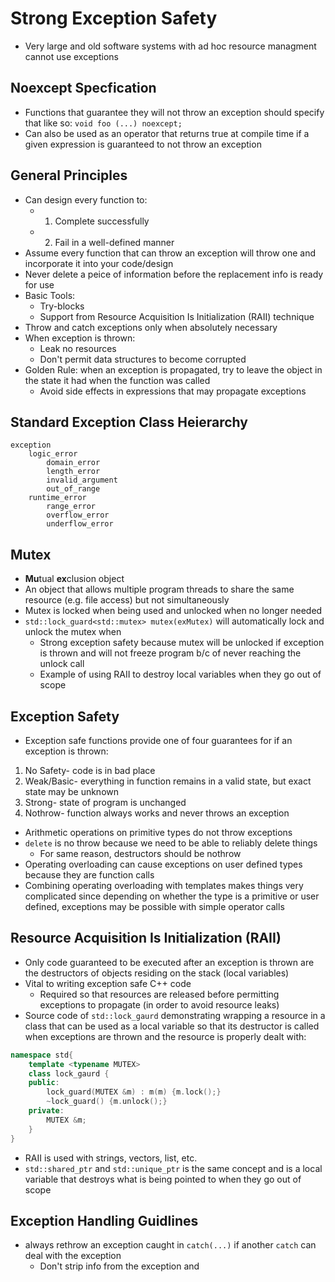 # Strong Exception Safety
- Very large and old software systems with ad hoc resource managment cannot use exceptions

## Noexcept Specfication
- Functions that guarantee they will not throw an exception should specify that like so: `void foo (...) noexcept;`
- Can also be used as an operator that returns true at compile time if a given expression is guaranteed to not throw an exception

## General Principles
- Can design every function to:
    - 1) Complete successfully
    - 2) Fail in a well-defined manner
- Assume every function that can throw an exception will throw one and incorporate it into your code/design
- Never delete a peice of information before the replacement info is ready for use
- Basic Tools:
    - Try-blocks
    - Support from Resource Acquisition Is Initialization (RAII) technique
- Throw and catch exceptions only when absolutely necessary
- When exception is thrown:
    - Leak no resources
    - Don't permit data structures to become corrupted  
- Golden Rule: when an exception is propagated, try to leave the object in the state it had when the function was called
    - Avoid side effects in expressions that may propagate exceptions

## Standard Exception Class Heierarchy
```
exception
    logic_error
        domain_error
        length_error
        invalid_argument
        out_of_range
    runtime_error
        range_error
        overflow_error
        underflow_error
```

## Mutex
- **Mu**tual **ex**clusion object
- An object that allows multiple program threads to share the same resource (e.g. file access) but not simultaneously 
- Mutex is locked when being used and unlocked when no longer needed
- `std::lock_guard<std::mutex> mutex(exMutex)` will automatically lock and unlock the mutex when
    - Strong exception safety because mutex will be unlocked if exception is thrown and will not freeze program b/c of never reaching the unlock call
    - Example of using RAII to destroy local variables when they go out of scope

## Exception Safety
- Exception safe functions provide one of four guarantees for if an exception is thrown:

1. No Safety- code is in bad place
2. Weak/Basic- everything in function remains in a valid state, but exact state may be unknown
3. Strong- state of program is unchanged
4. Nothrow- function always works and never throws an exception

- Arithmetic operations on primitive types do not throw exceptions
- `delete` is no throw because we need to be able to reliably delete things
    - For same reason, destructors should be nothrow
- Operating overloading can cause exceptions on user defined types because they are function calls
- Combining operating overloading with templates makes things very complicated since depending on whether the type is a primitive or user defined, exceptions may be possible with simple operator calls

## Resource Acquisition Is Initialization (RAII)
- Only code guaranteed to be executed after an exception is thrown are the destructors of objects residing on the stack (local variables)
- Vital to writing exception safe C++ code
    - Required so that resources are released before permitting exceptions to propagate (in order to avoid resource leaks) 
- Source code of `std::lock_gaurd` demonstrating wrapping a resource in a class that can be used as a local variable so that its destructor is called when exceptions are thrown and the resource is properly dealt with:

``` c++
namespace std{
    template <typename MUTEX>
    class lock_gaurd {
    public:
        lock_guard(MUTEX &m) : m(m) {m.lock();}
        ~lock_guard() {m.unlock();}
    private:
        MUTEX &m;
    }    
}
```
- RAII is used with strings, vectors, list, etc. 
- `std::shared_ptr` and `std::unique_ptr` is the same concept and is a local variable that destroys what is being pointed to when they go out of scope

## Exception Handling Guidlines
- always rethrow an exception caught in `catch(...)` if another `catch` can deal with the exception
    - Don't strip info from the exception and 